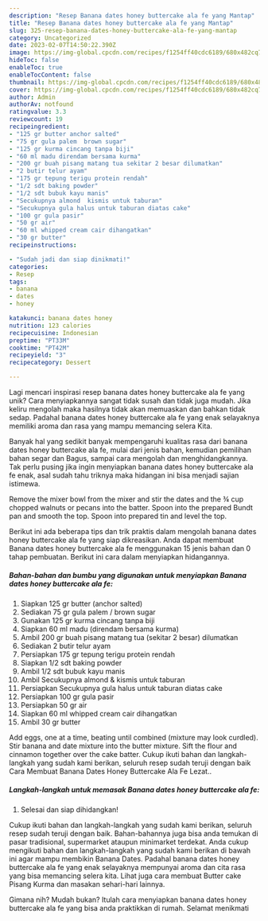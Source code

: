 ```yaml
---
description: "Resep Banana dates honey buttercake ala fe yang Mantap"
title: "Resep Banana dates honey buttercake ala fe yang Mantap"
slug: 325-resep-banana-dates-honey-buttercake-ala-fe-yang-mantap
category: Uncategorized
date: 2023-02-07T14:50:22.390Z
image: https://img-global.cpcdn.com/recipes/f1254ff40cdc6189/680x482cq70/banana-dates-honey-buttercake-ala-fe-foto-resep-utama.jpg
hideToc: false
enableToc: true
enableTocContent: false
thumbnail: https://img-global.cpcdn.com/recipes/f1254ff40cdc6189/680x482cq70/banana-dates-honey-buttercake-ala-fe-foto-resep-utama.jpg
cover: https://img-global.cpcdn.com/recipes/f1254ff40cdc6189/680x482cq70/banana-dates-honey-buttercake-ala-fe-foto-resep-utama.jpg
author: Admin
authorAv: notfound
ratingvalue: 3.3
reviewcount: 19
recipeingredient:
- "125 gr butter anchor salted"
- "75 gr gula palem  brown sugar"
- "125 gr kurma cincang tanpa biji"
- "60 ml madu direndam bersama kurma"
- "200 gr buah pisang matang tua sekitar 2 besar dilumatkan"
- "2 butir telur ayam"
- "175 gr tepung terigu protein rendah"
- "1/2 sdt baking powder"
- "1/2 sdt bubuk kayu manis"
- "Secukupnya almond  kismis untuk taburan"
- "Secukupnya gula halus untuk taburan diatas cake"
- "100 gr gula pasir"
- "50 gr air"
- "60 ml whipped cream cair dihangatkan"
- "30 gr butter"
recipeinstructions:

- "Sudah jadi dan siap dinikmati!"
categories:
- Resep
tags:
- banana
- dates
- honey

katakunci: banana dates honey 
nutrition: 123 calories
recipecuisine: Indonesian
preptime: "PT33M"
cooktime: "PT42M"
recipeyield: "3"
recipecategory: Dessert

---
```





Lagi mencari inspirasi resep banana dates honey buttercake ala fe yang unik? Cara menyiapkannya sangat tidak susah dan tidak juga mudah. Jika keliru mengolah maka hasilnya tidak akan memuaskan dan bahkan tidak sedap. Padahal banana dates honey buttercake ala fe yang enak selayaknya memiliki aroma dan rasa yang mampu memancing selera Kita.





Banyak hal yang sedikit banyak mempengaruhi kualitas rasa dari banana dates honey buttercake ala fe, mulai dari jenis bahan, kemudian pemilihan bahan segar dan Bagus, sampai cara mengolah dan menghidangkannya. Tak perlu pusing jika ingin menyiapkan banana dates honey buttercake ala fe enak,      asal sudah tahu triknya maka hidangan ini bisa menjadi sajian istimewa.














Remove the mixer bowl from the mixer and stir the dates and the ¾ cup chopped walnuts or pecans into the batter. Spoon into the prepared Bundt pan and smooth the top. Spoon into prepared tin and level the top.






Berikut ini ada beberapa tips dan trik praktis dalam mengolah banana dates honey buttercake ala fe yang siap dikreasikan. Anda dapat membuat Banana dates honey buttercake ala fe menggunakan 15 jenis bahan dan 0 tahap pembuatan. Berikut ini cara dalam menyiapkan hidangannya.

<!--inarticleads1-->

##### Bahan-bahan dan bumbu yang digunakan untuk menyiapkan Banana dates honey buttercake ala fe:

1. Siapkan 125 gr butter (anchor salted)
1. Sediakan 75 gr gula palem / brown sugar
1. Gunakan 125 gr kurma cincang tanpa biji
1. Siapkan 60 ml madu (direndam bersama kurma)
1. Ambil 200 gr buah pisang matang tua (sekitar 2 besar) dilumatkan
1. Sediakan 2 butir telur ayam
1. Persiapkan 175 gr tepung terigu protein rendah
1. Siapkan 1/2 sdt baking powder
1. Ambil 1/2 sdt bubuk kayu manis
1. Ambil Secukupnya almond &amp; kismis untuk taburan
1. Persiapkan Secukupnya gula halus untuk taburan diatas cake
1. Persiapkan 100 gr gula pasir
1. Persiapkan 50 gr air
1. Siapkan 60 ml whipped cream cair dihangatkan
1. Ambil 30 gr butter


Add eggs, one at a time, beating until combined (mixture may look curdled). Stir banana and date mixture into the butter mixture. Sift the flour and cinnamon together over the cake batter. Cukup ikuti bahan dan langkah-langkah yang sudah kami berikan, seluruh resep sudah teruji dengan baik Cara Membuat Banana Dates Honey Buttercake Ala Fe Lezat.. 

<!--inarticleads2-->

##### Langkah-langkah untuk memasak Banana dates honey buttercake ala fe:


1. Selesai dan siap dihidangkan!

Cukup ikuti bahan dan langkah-langkah yang sudah kami berikan, seluruh resep sudah teruji dengan baik. Bahan-bahannya juga bisa anda temukan di pasar tradisional, supermarket ataupun minimarket terdekat. Anda cukup mengikuti bahan dan langkah-langkah yang sudah kami berikan di bawah ini agar mampu membikin Banana Dates. Padahal banana dates honey buttercake ala fe yang enak selayaknya mempunyai aroma dan cita rasa yang bisa memancing selera kita. Lihat juga cara membuat Butter cake Pisang Kurma dan masakan sehari-hari lainnya. 

Gimana nih? Mudah bukan? Itulah cara menyiapkan banana dates honey buttercake ala fe yang bisa anda praktikkan di rumah. Selamat menikmati
